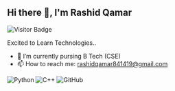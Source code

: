 ## Hi there 👋, I'm Rashid Qamar

![Visitor Badge](https://visitor-badge.laobi.icu/badge?page_id=rashid-qamar.rashid-qamar)

Excited to Learn Technologies..


- 🌱 I’m currently pursing B Tech (CSE)
- 📫 How to reach me: rashidqamar841419@gmail.com

![Python](https://img.shields.io/badge/python-3670A0?style=for-the-badge&logo=python&logoColor=ffdd54)
![C++](https://img.shields.io/badge/c++-00599C?style=for-the-badge&logo=cplusplus&logoColor=white)
![GitHub](https://img.shields.io/badge/-GitHub-181717?style=for-the-badge&logo=github&logoColor=white)
